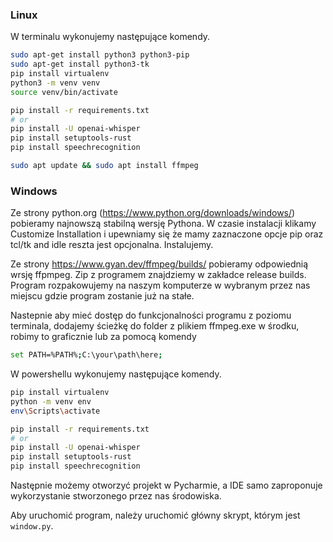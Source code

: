 ### Linux

W terminalu wykonujemy następujące komendy.
```bash
sudo apt-get install python3 python3-pip
sudo apt-get install python3-tk
pip install virtualenv 
python3 -m venv venv
source venv/bin/activate

pip install -r requirements.txt
# or
pip install -U openai-whisper
pip install setuptools-rust
pip install speechrecognition

sudo apt update && sudo apt install ffmpeg
```
### Windows
Ze strony python.org (https://www.python.org/downloads/windows/) pobieramy najnowszą stabilną wersję Pythona.
W czasie instalacji klikamy Customize Installation i upewniamy się że mamy zaznaczone opcje pip oraz tcl/tk and idle reszta jest opcjonalna. Instalujemy.

Ze strony https://www.gyan.dev/ffmpeg/builds/ pobieramy odpowiednią wrsję ffpmpeg. Zip z programem znajdziemy w zakładce release builds.
Program rozpakowujemy na naszym komputerze w wybranym przez nas miejscu gdzie program zostanie już na stałe.

Nastepnie aby mieć dostęp do funkcjonalności programu z poziomu terminala, dodajemy ścieżkę do folder z plikiem ffmpeg.exe w środku, robimy to graficznie lub za pomocą komendy
```bash
set PATH=%PATH%;C:\your\path\here;
```

W powershellu wykonujemy następujące komendy.
```bash
pip install virtualenv 
python -m venv env
env\Scripts\activate

pip install -r requirements.txt
# or
pip install -U openai-whisper
pip install setuptools-rust
pip install speechrecognition
```
Następnie możemy otworzyć projekt w Pycharmie, a IDE samo zaproponuje wykorzystanie stworzonego przez nas środowiska.

Aby uruchomić program, należy uruchomić główny skrypt, którym jest `window.py`.